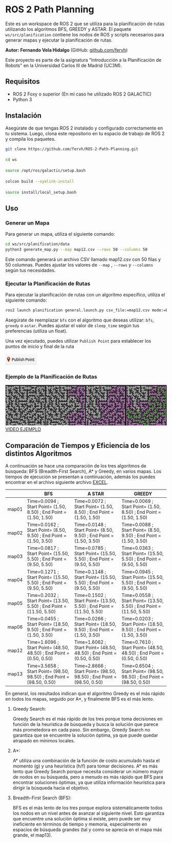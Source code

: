 # ROS 2 Path Planning

Este es un workspace de ROS 2 que se utiliza para la planificación de rutas utilizando los algoritmos BFS, GREEDY y ASTAR. El paquete `ws/src/planification` contiene los nodos de ROS y scripts necesarios para generar mapas y ejecutar la planificación de rutas.

**Autor: Fernando Vela Hidalgo** (GitHub: [github.com/fervh](https://github.com/fervh))

Este proyecto es parte de la asignatura "Introducción a la Planificación de Robots" en la Universidad Carlos III de Madrid (UC3M).

## Requisitos

- ROS 2 Foxy o superior (En mi caso he utilizado ROS 2 GALACTIC)
- Python 3


## Instalación

Asegúrate de que tengas ROS 2 instalado y configurado correctamente en tu sistema. Luego, clona este repositorio en tu espacio de trabajo de ROS 2 y compila los paquetes.

```bash
git clone https://github.com/fervh/ROS-2-Path-Planning.git

cd ws

source /opt/ros/galactic/setup.bash

colcon build --symlink-install

source install/local_setup.bash
```

## Uso

### Generar un Mapa

Para generar un mapa, utiliza el siguiente comando:
```bash
cd ws/src/planification/data
python3 generate_map.py --map map12.csv --rows 50 --columns 50
```
Este comando generará un archivo CSV llamado map12.csv con 50 filas y 50 columnas. Puedes ajustar los valores de `--map` , `--rows` y `--columns` según tus necesidades.

### Ejecutar la Planificación de Rutas

Para ejecutar la planificación de rutas con un algoritmo específico, utiliza el siguiente comando:
```bash
ros2 launch planification general.launch.py csv_file:=map12.csv mode:=bfs sleep_time:=0.01
```
Asegúrate de reemplazar `bfs` con el algoritmo que deseas utilizar: `bfs`, `greedy` o `astar`. Puedes ajustar el valor de `sleep_time` según tus preferencias (utiliza un float).

Una vez ejecutado, puedes utilizar `Publish Point` para establecer los puntos de inicio y final de la ruta

![Publish Point](media/img1.png)

### Ejemplo de la Planificación de Rutas
![Ejemplo](media/img6.png)
[VIDEO EJEMPLO](media/video1.mp4)

## Comparación de Tiempos y Eficiencia de los distintos Algoritmos

A continuación se hace una comparación de los tres algoritmos de búsqueda: BFS (Breadth-First Search), A* y Greedy, en varios mapas. Los tiempos de ejecución se presentan a continuación, además los puedes encontrar en el archivo siguiente archivo [EXCEL](media/comparaciondetiempos.ods).

|       | BFS                                                                   | A STAR                                                                | GREEDY                                                                |
| ----- | --------------------------------------------------------------------- | --------------------------------------------------------------------- | --------------------------------------------------------------------- |
| map01 | Time=0.0094 ; Start Point= (1.50, 8.50) ; End Point = (1.50, 1.50)    | Time=0.0072 ; Start Point= (1.50, 8.50) ; End Point = (1.50, 1.50)    | Time=0.0069 ; Start Point= (1.50, 8.50) ; End Point = (1.50, 1.50)    |
| map02 | Time=0.0162 ; Start Point= (8.50, 9.50) ; End Point = (1.50, 3.50)    | Time=0.0148 ; Start Point= (8.50, 9.50) ; End Point = (1.50, 3.50)    | Time=0.0088 ; Start Point= (8.50, 9.50) ; End Point = (1.50, 3.50)    |
| map03 | Time=0.0817 ; Start Point= (15.50, 5.50) ; End Point = (9.50, 5.50)   | Time=0.0785 ; Start Point= (15.50, 5.50) ; End Point = (9.50, 5.50)   | Time=0.0363 ; Start Point= (15.50, 5.50) ; End Point = (9.50, 5.50)   |
| map04 | Time=0.1271 ; Start Point= (15.50, 5.50) ; End Point = (9.50, 5.50)   | Time=0.1148 ; Start Point= (15.50, 5.50) ; End Point = (9.50, 5.50)   | Time=0.0945 ; Start Point= (15.50, 5.50) ; End Point = (9.50, 5.50)   |
| map05 | Time=0.2032 ; Start Point= (13.50, 5.50) ; End Point = (11.50, 5.50)  | Time=0.1502 ; Start Point= (13.50, 5.50) ; End Point = (11.50, 5.50)  | Time=0.0558 ; Start Point= (13.50, 5.50) ; End Point = (11.50, 5.50)  |
| map06 | Time=0.0455 ; Start Point= (18.50, 9.50) ; End Point = (1.50, 3.50)   | Time=0.0266 ; Start Point= (18.50, 9.50) ; End Point = (1.50, 3.50)   | Time=0.0203 ; Start Point= (18.50, 9.50) ; End Point = (1.50, 3.50)   |
| map12 | Time=1.6096 ; Start Point= (48.50, 48.50) ; End Point = (0.50, 0.50)  | Time=1.6062 ; Start Point= (48.50, 48.50) ; End Point = (0.50, 0.50)  | Time=0.7610 ; Start Point= (48.50, 48.50) ; End Point = (0.50, 0.50)  |
| map13 | Time=3.5658 ; Start Point= (98.50, 98.50) ; End Point = (98.50, 0.50) | Time=2.8666 ; Start Point= (98.50, 98.50) ; End Point = (98.50, 0.50) | Time=0.6504 ; Start Point= (98.50, 98.50) ; End Point = (98.50, 0.50) |

En general, los resultados indican que el algoritmo Greedy es el más rápido en todos los mapas, seguido por A*, y finalmente BFS es el más lento.

1. Greedy Search:

    Greedy Search es el más rápido de los tres porque toma decisiones en función de la heurística de búsqueda y busca la solución que parece más prometedora en cada paso.
    Sin embargo, Greedy Search no garantiza que se encuentre la solución óptima, ya que puede quedar atrapado en mínimos locales.

2. A*:

    A* utiliza una combinación de la función de costo acumulado hasta el momento (g) y una heurística (h/f) para tomar decisiones. 
    A* es más lento que Greedy Search porque necesita considerar un número mayor de nodos en su búsqueda, pero a menudo es más rápido que BFS para encontrar soluciones óptimas, ya que utiliza información heurística para dirigir la búsqueda hacia el objetivo.

3. Breadth-First Search (BFS):

    BFS es el más lento de los tres porque explora sistemáticamente todos los nodos en un nivel antes de avanzar al siguiente nivel. Esto garantiza que encuentre una solución óptima si existe, pero puede ser muy ineficiente en términos de tiempo y memoria, especialmente en espacios de búsqueda grandes (tal y como se aprecia en el mapa más grande, el map13).
